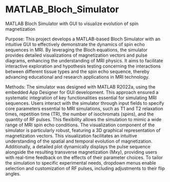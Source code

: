 # MATLAB_Bloch_Simulator
MATLAB Bloch Simulator with GUI to visualize evolution of spin magnetization

Purpose: This project develops a MATLAB-based Bloch Simulator with an intuitive GUI to effectively demonstrate the dynamics of spin echo sequences in MRI. By leveraging the Bloch equations, the simulator provides detailed visualizations of magnetization vectors and pulse diagrams, enhancing the understanding of MRI physics. It aims to facilitate interactive exploration and hypothesis testing concerning the interactions between different tissue types and the spin echo sequence, thereby advancing educational and research applications in MRI technology.

Methods: The simulator was designed with MATLAB R2022a, using the embedded App Designer for GUI development. This approach ensured a systematic integration of key functionalities essential for simulating MRI sequences. Users interact with the simulator through input fields to specify core parameters essential to MRI simulations, such as T1 and T2 relaxation times, repetition time (TR), the number of isochromats (spins), and the quantity of RF pulses. This flexibility allows the simulation to mimic a wide range of MRI spin echo conditions. The visualization component of the simulator is particularly robust, featuring a 3D graphical representation of magnetization vectors. This visualization facilitates an intuitive understanding of the spatial and temporal evolution of magnetization. Additionally, a detailed plot dynamically displays the pulse sequence alongside the resulting transverse magnetization (Mxy), providing users with real-time feedback on the effects of their parameter choices. To tailor the simulation to specific experimental needs, dropdown menus enable selection and customization of RF pulses, including adjustments to their flip angles.
